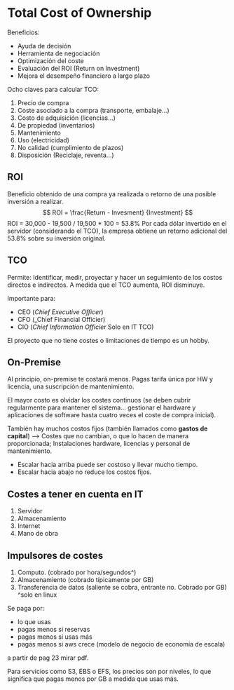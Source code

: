 # Total Cost of Ownership

Beneficios:
- Ayuda de decisión
- Herramienta de negociación
- Optimización del coste
- Evaluación del ROI (Return on Investment)
- Mejora el desempeño financiero a largo plazo

Ocho claves para calcular TCO:
1. Precio de compra
2. Coste asociado a la compra (transporte, embalaje...)
3. Costo de adquisición (licencias...)
4. De propiedad (inventarios)
5. Mantenimiento
6. Uso (electricidad)
7. No calidad (cumplimiento de plazos)
8. Disposición (Reciclaje, reventa...)

## ROI 
Beneficio obtenido de una compra ya realizada o retorno de una posible inversión a realizar.
$$ ROI = \frac{Return - Invesment} {Investment} $$
ROI = 30,000 - 19,500 / 19,500 * 100 = 53.8%
Por cada dólar invertido en el servidor (considerando el TCO), la empresa obtiene un retorno adicional del 53.8% sobre su inversión original.
## TCO
Permite:
Identificar, medir, proyectar y hacer un seguimiento de los costos directos e indirectos. 
A medida que el TCO aumenta, ROI disminuye.

Importante para:
- CEO (_Chief Executive Officer_)
- CFO (_Chief Financial Officier)
- CIO (_Chief Information Officier_ Solo en IT TCO)

El proyecto que no tiene costes o limitaciones de tiempo es un hobby.

## On-Premise
Al principio, on-premise te costará menos. Pagas tarifa única por HW y licencia, una suscripción de mantenimiento. 

El mayor costo es olvidar los costes continuos (se deben cubrir regularmente para mantener el sistema... gestionar el hardware y aplicaciones de software hasta cuatro veces el coste de compra inicial).

También hay muchos costos fijos (también llamados como **gastos de capital**) 
--> Costes que no cambian, o que lo hacen de manera proporcionada; Instalaciones hardware, licencias y personal de mantenimiento.

- Escalar hacia arriba puede ser costoso y llevar mucho tiempo.
- Escalar hacia abajo no reduce los costos fijos.

## Costes a tener en cuenta en IT

1. Servidor
2. Almacenamiento
3. Internet
4. Mano de obra

## Impulsores de costes
1. Computo. (cobrado por hora/segundos^)
2. Almacenamiento (cobrado típicamente por GB)
3. Transferencia de datos (saliente se cobra, entrante no. Cobrado por GB)
^solo en linux

Se paga por:
- lo que usas
- pagas menos si reservas
- pagas menos si usas más
- pagas menos si aws crece (modelo de negocio de economía de escala)

a partir de pag 23 mirar pdf.


Para servicios como S3, EBS o EFS, los precios son por niveles, lo que significa que pagas menos por GB a medida que usas más.